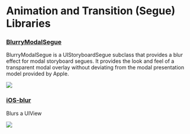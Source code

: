 # Animation and Transition (Segue) Libraries

### [BlurryModalSegue](https://github.com/Citrrus/BlurryModalSegue)

BlurryModalSegue is a UIStoryboardSegue subclass that provides a blur effect for modal storyboard segues. It provides the look and feel of a transparent modal overlay without deviating from the modal presentation model provided by Apple.

![](https://raw.githubusercontent.com/Citrrus/BlurryModalSegue/master/assets/blurry_modal.gif)

### [iOS-blur](https://github.com/JagCesar/iOS-blur)
Blurs a UIView

![](https://raw.github.com/JagCesar/iOS-blur/master/screenshot.png)
